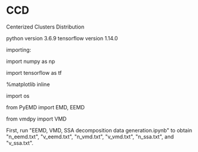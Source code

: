 # CCD
Centerized Clusters Distribution

python version 3.6.9 tensorflow version 1.14.0

importing:

import numpy as np

import tensorflow as tf

%matplotlib inline

import os

from PyEMD import EMD, EEMD

from vmdpy import VMD

First, run "EEMD, VMD, SSA decomposition data generation.ipynb" to obtain "n_eemd.txt", "v_eemd.txt", "n_vmd.txt", "v_vmd.txt", "n_ssa.txt", and "v_ssa.txt".
